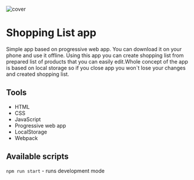 ![cover](https://github.com/kilerynka/shoppingListApp/blob/master/public/shoppingList.png)

# Shopping List app

Simple app based on progressive web app. You can download it on your phone and use it offline. Using this app you can create shopping list from prepared list of products that you can easily edit.Whole concept of the app is based on local storage so if you close app you won`t lose your changes and created shopping list.

## Tools

- HTML
- CSS
- JavaScript
- Progressive web app
- LocalStorage
- Webpack

## Available scripts

`npm run start` - runs development mode
